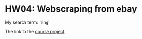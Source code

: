 # HW04: Webscraping from ebay

My search term: 'ring'

The link to the [course project](https://github.com/mikeizbicki/cmc-csci040/tree/2020fall/hw_04)
